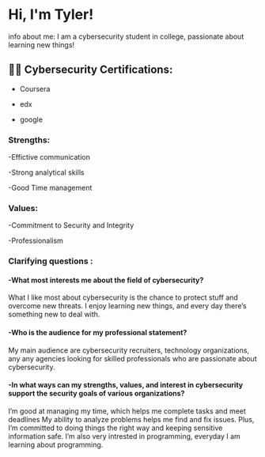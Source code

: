 <h1>Hi, I'm Tyler! </h1>
info about me: I am a cybersecurity student in college, passionate about learning new things!
<h2>👨‍💻 Cybersecurity Certifications:</h2>

 - Coursera
 
 - edx

 - google
 <h3>Strengths:</h3>

 -Effictive communication

 
 -Strong analytical skills

 -Good Time management
  <h3>Values:</h3>
 
 -Commitment to Security and Integrity
 
 -Professionalism

 <h3>Clarifying questions :</h3>

 <h4>-What most interests me about the field of cybersecurity?</h4>

What I like most about cybersecurity is the chance to protect stuff and overcome new threats. I enjoy learning new things, and every day there’s something new to deal with.

<h4>-Who is the audience for my professional statement?</h4>

My main audience are cybersecurity recruiters, technology organizations, any any agencies looking for skilled professionals who are passionate about cybersecurity.

<h4>-In what ways can my strengths, values, and interest in cybersecurity support the security goals of various organizations?</h4>

I’m good at managing my time, which helps me complete tasks and meet deadlines My ability to analyze problems helps me find and fix issues. Plus, I’m committed to doing things the right way and keeping sensitive information safe. I’m also very intrested in programming, everyday I am learning about programming.
 
